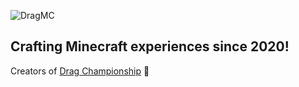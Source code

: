 ![DragMC](https://user-images.githubusercontent.com/71551373/181825592-913b3404-2bbc-40d8-b3b5-47dbb2564221.png)

## Crafting Minecraft experiences since 2020!

Creators of [Drag Championship](https://twitter.com/DCCempionatas) 👑
